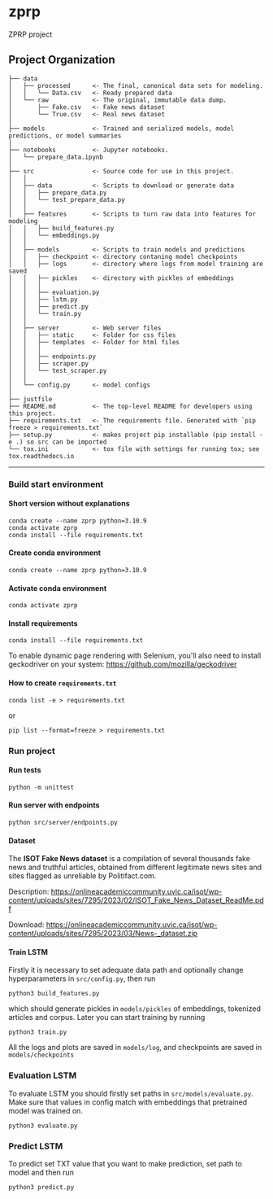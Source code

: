 zprp
==============================

ZPRP project

Project Organization
------------

    ├── data
    │   ├── processed      <- The final, canonical data sets for modeling.
    │   │   └── Data.csv   <- Ready prepared data
    │   └── raw            <- The original, immutable data dump.
    │       ├── Fake.csv   <- Fake news dataset
    │       └── True.csv   <- Real news dataset
    │
    ├── models             <- Trained and serialized models, model predictions, or model summaries
    │
    ├── notebooks          <- Jupyter notebooks.
    │   └── prepare_data.ipynb
    │
    ├── src                <- Source code for use in this project.
    │   │
    │   ├── data           <- Scripts to download or generate data
    │   │   ├── prepare_data.py
    │   │   └── test_prepare_data.py
    │   │
    │   ├── features       <- Scripts to turn raw data into features for modeling
    │   │   ├── build_features.py  
    │   │   └── embeddings.py  
    │   │
    │   ├── models         <- Scripts to train models and predictions
    │   │   ├── checkpoint <- directory contaning model checkpoints
    │   │   ├── logs       <- directory where logs from model training are saved
    │   │   ├── pickles    <- directory with pickles of embeddings
    │   │   │
    │   │   ├── evaluation.py
    │   │   ├── lstm.py    
    │   │   ├── predict.py 
    │   │   └── train.py   
    │   │
    │   ├── server         <- Web server files
    │   │   ├── static     <- Folder for css files
    │   │   ├── templates  <- Folder for html files
    │   │   │
    │   │   ├── endpoints.py
    │   │   ├── scraper.py
    │   │   └── test_scraper.py
    │   │
    │   └── config.py      <- model configs
    │
    ├── justfile
    ├── README.md          <- The top-level README for developers using this project.
    ├── requirements.txt   <- The requirements file. Generated with `pip freeze > requirements.txt`
    ├── setup.py           <- makes project pip installable (pip install -e .) so src can be imported
    └── tox.ini            <- tox file with settings for running tox; see tox.readthedocs.io


--------

### Build start environment
#### Short version without explanations
```shell
conda create --name zprp python=3.10.9
conda activate zprp
conda install --file requirements.txt
```

#### Create conda environment
```shell
conda create --name zprp python=3.10.9
```

#### Activate conda environment
```shell
conda activate zprp
```

#### Install requirements
```shell
conda install --file requirements.txt
```

To enable dynamic page rendering with Selenium, you'll also need to install geckodriver on your system: https://github.com/mozilla/geckodriver

#### How to create `requirements.txt`
```shell
conda list -e > requirements.txt
```
or
```shell
pip list --format=freeze > requirements.txt
```

### Run project
#### Run tests
```shell
python -m unittest
```

#### Run server with endpoints
```shell
python src/server/endpoints.py
```


#### Dataset
The **ISOT Fake News dataset** is a compilation of several thousands fake news and truthful articles, obtained from different legitimate news sites and sites flagged as unreliable by Politifact.com.

Description:
https://onlineacademiccommunity.uvic.ca/isot/wp-content/uploads/sites/7295/2023/02/ISOT_Fake_News_Dataset_ReadMe.pdf

Download:
https://onlineacademiccommunity.uvic.ca/isot/wp-content/uploads/sites/7295/2023/03/News-_dataset.zip

#### Train LSTM
Firstly it is necessary to set adequate data path and optionally change hyperparameters in `src/config.py`, then run 
```shell
python3 build_features.py
```
which should generate pickles in `models/pickles` of embeddings, tokenized articles and corpus. Later you can start training 
by running
```shell
python3 train.py
```

All the logs and plots are saved in `models/log`, and checkpoints are saved in `models/checkpoints`

### Evaluation LSTM
To evaluate LSTM you should firstly set paths in `src/models/evaluate.py`. Make sure that values in config match with embeddings
that pretrained model was trained on.
```shell
python3 evaluate.py
```

### Predict LSTM
To predict set TXT value that you want to make prediction, set path to model and then run
```shell
python3 predict.py
```
